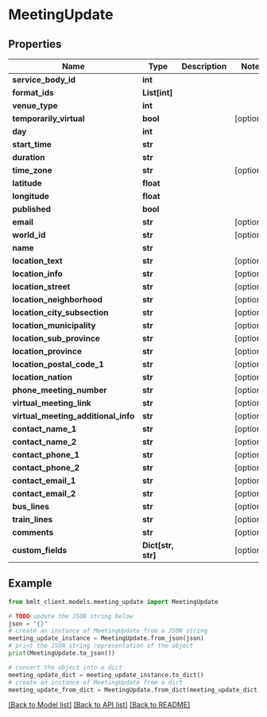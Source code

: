 # MeetingUpdate


## Properties

Name | Type | Description | Notes
------------ | ------------- | ------------- | -------------
**service_body_id** | **int** |  | 
**format_ids** | **List[int]** |  | 
**venue_type** | **int** |  | 
**temporarily_virtual** | **bool** |  | [optional] 
**day** | **int** |  | 
**start_time** | **str** |  | 
**duration** | **str** |  | 
**time_zone** | **str** |  | [optional] 
**latitude** | **float** |  | 
**longitude** | **float** |  | 
**published** | **bool** |  | 
**email** | **str** |  | [optional] 
**world_id** | **str** |  | [optional] 
**name** | **str** |  | 
**location_text** | **str** |  | [optional] 
**location_info** | **str** |  | [optional] 
**location_street** | **str** |  | [optional] 
**location_neighborhood** | **str** |  | [optional] 
**location_city_subsection** | **str** |  | [optional] 
**location_municipality** | **str** |  | [optional] 
**location_sub_province** | **str** |  | [optional] 
**location_province** | **str** |  | [optional] 
**location_postal_code_1** | **str** |  | [optional] 
**location_nation** | **str** |  | [optional] 
**phone_meeting_number** | **str** |  | [optional] 
**virtual_meeting_link** | **str** |  | [optional] 
**virtual_meeting_additional_info** | **str** |  | [optional] 
**contact_name_1** | **str** |  | [optional] 
**contact_name_2** | **str** |  | [optional] 
**contact_phone_1** | **str** |  | [optional] 
**contact_phone_2** | **str** |  | [optional] 
**contact_email_1** | **str** |  | [optional] 
**contact_email_2** | **str** |  | [optional] 
**bus_lines** | **str** |  | [optional] 
**train_lines** | **str** |  | [optional] 
**comments** | **str** |  | [optional] 
**custom_fields** | **Dict[str, str]** |  | [optional] 

## Example

```python
from bmlt_client.models.meeting_update import MeetingUpdate

# TODO update the JSON string below
json = "{}"
# create an instance of MeetingUpdate from a JSON string
meeting_update_instance = MeetingUpdate.from_json(json)
# print the JSON string representation of the object
print(MeetingUpdate.to_json())

# convert the object into a dict
meeting_update_dict = meeting_update_instance.to_dict()
# create an instance of MeetingUpdate from a dict
meeting_update_from_dict = MeetingUpdate.from_dict(meeting_update_dict)
```
[[Back to Model list]](../README.md#documentation-for-models) [[Back to API list]](../README.md#documentation-for-api-endpoints) [[Back to README]](../README.md)


